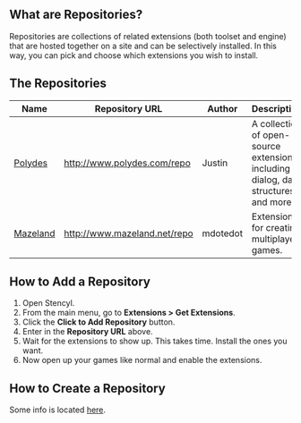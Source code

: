 ## What are Repositories?

Repositories are collections of related extensions (both toolset and engine) that are hosted together on a site and can be selectively installed. In this way, you can pick and choose which extensions you wish to install.


## The Repositories

Name | Repository URL | Author | Description
--- | --- | --- | ---
[Polydes](http://community.stencyl.com/index.php/board,144.0.html) | http://www.polydes.com/repo | Justin | A collection of open-source extensions including dialog, data structures and more.
[Mazeland](http://www.mazeland.net/repo/) | http://www.mazeland.net/repo | mdotedot | Extensions for creating multiplayer games.


## How to Add a Repository

1. Open Stencyl.
2. From the main menu, go to **Extensions > Get Extensions**.
3. Click the **Click to Add Repository** button.
4. Enter in the **Repository URL** above.
5. Wait for the extensions to show up. This takes time. Install the ones you want.
6. Now open up your games like normal and enable the extensions.


## How to Create a Repository

Some info is located [here](http://www.mazeland.net/repo/).

